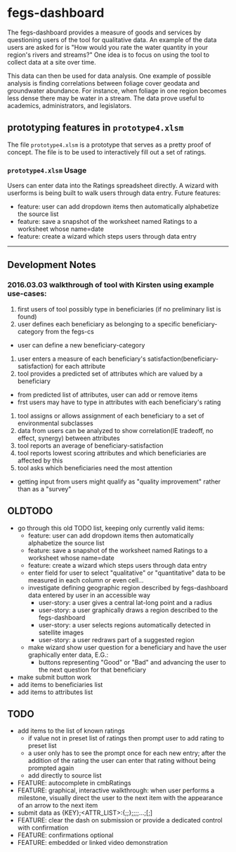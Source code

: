 # fegs-dashboard
The fegs-dashboard provides a measure of goods and services by questioning users of the tool for qualitative data. An example of the data users are asked for is "How would you rate the water quantity in your region's rivers and streams?" One idea is to focus on using the tool to collect data at a site over time.

This data can then be used for data analysis. One example of possible analysis is finding correlations between foliage cover geodata and groundwater abundance. For instance, when foliage in one region becomes less dense there may be water in a stream. The data prove useful to academics, administrators, and legislators.


## prototyping features in `prototype4.xlsm`
The file `prototype4.xlsm` is a prototype that serves as a pretty proof of concept. The file is to be used to interactively fill out a set of ratings.

### `prototype4.xlsm` Usage
Users can enter data into the Ratings spreadsheet directly. A wizard with userforms is being built to walk users through data entry.
Future features:
- feature: user can add dropdown items then automatically alphabetize the source list
- feature: save a snapshot of the worksheet named Ratings to a worksheet whose name=date
- feature: create a wizard which steps users through data entry

---
## Development Notes

### 2016.03.03 walkthrough of tool with Kirsten using example use-cases:
1. first users of tool possibly type in beneficiaries (if no preliminary list is found)
1. user defines each beneficiary as belonging to a specific beneficiary-category from the fegs-cs
  - user can define a new beneficiary-category
1. user enters a measure of each beneficiary's satisfaction(beneficiary-satisfaction) for each attribute
1. tool provides a predicted set of attributes which are valued by a beneficiary
  - from predicted list of attributes, user can add or remove items
  - frst users may have to type in attributes with each beneficiary's rating
1. tool assigns or allows assignment of each beneficiary to a set of environmental subclasses
1. data from users can be analyzed to show correlation(IE tradeoff, no effect, synergy) between attributes
1. tool reports an average of beneficiary-satisfaction
1. tool reports lowest scoring attributes and which beneficiaries are affected by this
1. tool asks which beneficiaries need the most attention

- getting input from users might qualify as "quality improvement" rather than as a "survey"

## OLDTODO
- go through this old TODO list, keeping only currently valid items:
  - feature: user can add dropdown items then automatically alphabetize the source list
  - feature: save a snapshot of the worksheet named Ratings to a worksheet whose name=date
  - feature: create a wizard which steps users through data entry
  - enter field for user to select "qualitative" or "quantitative" data to be measured in each column or even cell...
  - investigate defining geographic region described by fegs-dashboard data entered by user in an accessible way
    - user-story: a user gives a central lat-long point and a radius
    - user-story: a user graphically draws a region described to the fegs-dashboard
    - user-story: a user selects regions automatically detected in satellite images
    - user-story: a user redraws part of a suggested region
  - make wizard show user question for a beneficiary and have the user graphically enter data, E.G.:
    - buttons representing "Good" or "Bad" and advancing the user to the next question for that beneficiary
- make submit button work
- add items to beneficiaries list
- add items to attributes list

## TODO
- add items to the list of known ratings
  - if value not in preset list of ratings then prompt user to add rating to preset list
  - a user only has to see the prompt once for each new entry; after the addition of
    the rating the user can enter that rating without being prompted again
  - add directly to source list
- FEATURE: autocomplete in cmbRatings
- FEATURE: graphical, interactive walkthrough: when user performs a milestone, visually direct the user to the next item with the appearance of an arrow to the next item
- submit data as {KEY};<ATTR_LIST>:{<site>;<datetime>;<beneficiary>};<rating>;<explanation>;<attr1>;...;<attrN>[;]
- FEATURE: clear the dash on submission or provide a dedicated control with confirmation
- FEATURE: confirmations optional
- FEATURE: embedded or linked video demonstration
